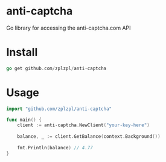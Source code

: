 # anti-captcha

Go library for accessing the anti-captcha.com API

# Install

```go
go get github.com/zplzpl/anti-captcha
```

# Usage

```go
import "github.com/zplzpl/anti-captcha"

func main() {
    client := anti-captcha.NewClient("your-key-here")
    
    balance, _ := client.GetBalance(context.Background())
    
    fmt.Println(balance) // 4.77
}
```
